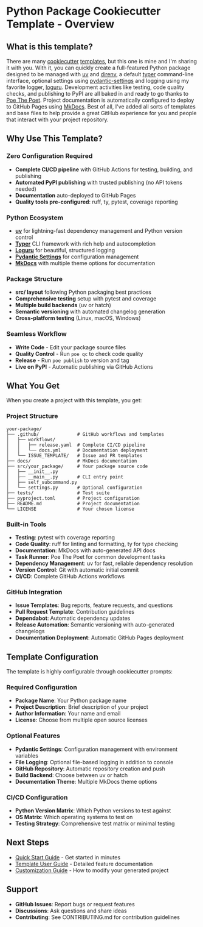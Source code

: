 # Python Package Cookiecutter Template - Overview

## What is this template?

There are many [cookiecutter](https://cookiecutter.readthedocs.io/en/stable/index.html) 
[templates](https://www.cookiecutter.io/templates), but this one is mine and I'm sharing 
it with you. With it, you can quickly create a full-featured Python package designed to 
be managed with [uv](https://docs.astral.sh/uv/) and 
[direnv](https://direnv.net), a default [typer](https://typer.tiangolo.com) 
command-line interface, optional settings using 
[pydantic-settings](https://docs.pydantic.dev/latest/api/pydantic_settings/) and 
logging using my favorite logger, [loguru](https://loguru.readthedocs.io/en/stable/). 
Development activities like testing, code quality checks, and publishing to PyPI are 
all baked in and ready to go thanks to [Poe The Poet](https://poethepoet.natn.io). 
Project documentation is automatically configured to deploy to GitHub Pages using 
[MkDocs](https://www.mkdocs.org/). Best of all, I've added all sorts of templates and 
base files to help provide a great GitHub experience for you and people that interact 
with your project repository.

## Why Use This Template?

### Zero Configuration Required
- **Complete CI/CD pipeline** with GitHub Actions for testing, building, and publishing
- **Automated PyPI publishing** with trusted publishing (no API tokens needed)
- **Documentation** auto-deployed to GitHub Pages
- **Quality tools pre-configured**: ruff, ty, pytest, coverage reporting

### Python Ecosystem
- **[uv](https://docs.astral.sh/uv/)** for lightning-fast dependency management and 
  Python version control
- **[Typer](https://typer.tiangolo.com)** CLI framework with rich help and autocompletion
- **[Loguru](https://loguru.readthedocs.io/en/stable/)** for beautiful, structured logging
- **[Pydantic Settings](https://docs.pydantic.dev/latest/api/pydantic_settings/)** for 
  configuration management
- **[MkDocs](https://www.mkdocs.org/)** with multiple theme options for documentation

### Package Structure
- **src/ layout** following Python packaging best practices
- **Comprehensive testing** setup with pytest and coverage
- **Multiple build backends** (uv or hatch) 
- **Semantic versioning** with automated changelog generation
- **Cross-platform testing** (Linux, macOS, Windows)

### Seamless Workflow
- **Write Code** - Edit your package source files
- **Quality Control** - Run `poe qc` to check code quality
- **Release** - Run `poe publish` to version and tag
- **Live on PyPI** - Automatic publishing via GitHub Actions

## What You Get

When you create a project with this template, you get:

### Project Structure
```
your-package/
├── .github/              # GitHub workflows and templates
│   ├── workflows/
│   │   ├── release.yaml  # Complete CI/CD pipeline
│   │   └── docs.yml      # Documentation deployment
│   └── ISSUE_TEMPLATE/   # Issue and PR templates
├── docs/                 # MkDocs documentation
├── src/your_package/     # Your package source code
│   ├── __init__.py
│   ├── __main__.py       # CLI entry point
│   ├── self_subcommand.py
│   └── settings.py       # Optional configuration
├── tests/                # Test suite
├── pyproject.toml        # Project configuration
├── README.md             # Project documentation
└── LICENSE               # Your chosen license
```

### Built-in Tools
- **Testing**: pytest with coverage reporting
- **Code Quality**: ruff for linting and formatting, ty for type checking
- **Documentation**: MkDocs with auto-generated API docs
- **Task Runner**: Poe The Poet for common development tasks
- **Dependency Management**: uv for fast, reliable dependency resolution
- **Version Control**: Git with automatic initial commit
- **CI/CD**: Complete GitHub Actions workflows

### GitHub Integration
- **Issue Templates**: Bug reports, feature requests, and questions
- **Pull Request Template**: Contribution guidelines
- **Dependabot**: Automatic dependency updates
- **Release Automation**: Semantic versioning with auto-generated changelogs
- **Documentation Deployment**: Automatic GitHub Pages deployment

## Template Configuration

The template is highly configurable through cookiecutter prompts:

### Required Configuration
- **Package Name**: Your Python package name
- **Project Description**: Brief description of your project
- **Author Information**: Your name and email
- **License**: Choose from multiple open source licenses

### Optional Features
- **Pydantic Settings**: Configuration management with environment variables
- **File Logging**: Optional file-based logging in addition to console
- **GitHub Repository**: Automatic repository creation and push
- **Build Backend**: Choose between uv or hatch
- **Documentation Theme**: Multiple MkDocs theme options

### CI/CD Configuration
- **Python Version Matrix**: Which Python versions to test against
- **OS Matrix**: Which operating systems to test on
- **Testing Strategy**: Comprehensive test matrix or minimal testing

## Next Steps

- [Quick Start Guide](quickstart.md) - Get started in minutes
- [Template User Guide](template-guide.md) - Detailed feature documentation
- [Customization Guide](customization.md) - How to modify your generated project

## Support

- **GitHub Issues**: Report bugs or request features
- **Discussions**: Ask questions and share ideas
- **Contributing**: See CONTRIBUTING.md for contribution guidelines